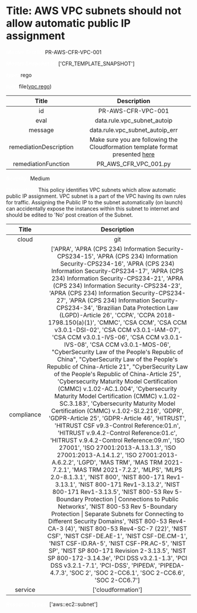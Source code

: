 



# Title: AWS VPC subnets should not allow automatic public IP assignment


***<font color="white">Master Test Id:</font>*** PR-AWS-CFR-VPC-001

***<font color="white">Master Snapshot Id:</font>*** ['CFR_TEMPLATE_SNAPSHOT']

***<font color="white">type:</font>*** rego

***<font color="white">rule:</font>*** file([vpc.rego])  
  
  
  
  

|Title|Description|
| :---: | :---: |
|id|PR-AWS-CFR-VPC-001|
|eval|data.rule.vpc_subnet_autoip|
|message|data.rule.vpc_subnet_autoip_err|
|remediationDescription|Make sure you are following the Cloudformation template format presented <a href='https://docs.aws.amazon.com/AWSCloudFormation/latest/UserGuide/aws-resource-ec2-subnet.html' target='_blank'>here</a>|
|remediationFunction|PR_AWS_CFR_VPC_001.py|


***<font color="white">Severity:</font>*** Medium

***<font color="white">Description:</font>*** This policy identifies VPC subnets which allow automatic public IP assignment. VPC subnet is a part of the VPC having its own rules for traffic. Assigning the Public IP to the subnet automatically (on launch) can accidentally expose the instances within this subnet to internet and should be edited to 'No' post creation of the Subnet.  
  
  

|Title|Description|
| :---: | :---: |
|cloud|git|
|compliance|['APRA', 'APRA (CPS 234) Information Security-CPS234-15', 'APRA (CPS 234) Information Security-CPS234-16', 'APRA (CPS 234) Information Security-CPS234-17', 'APRA (CPS 234) Information Security-CPS234-21', 'APRA (CPS 234) Information Security-CPS234-23', 'APRA (CPS 234) Information Security-CPS234-27', 'APRA (CPS 234) Information Security-CPS234-34', 'Brazilian Data Protection Law (LGPD)-Article 26', 'CCPA', 'CCPA 2018-1798.150(a)(1)', 'CMMC', 'CSA CCM', 'CSA CCM v3.0.1-DSI-02', 'CSA CCM v3.0.1-IAM-07', 'CSA CCM v3.0.1-IVS-06', 'CSA CCM v3.0.1-IVS-08', 'CSA CCM v3.0.1-MOS-06', "CyberSecurity Law of the People's Republic of China", "CyberSecurity Law of the People's Republic of China-Article 21", "CyberSecurity Law of the People's Republic of China-Article 25", 'Cybersecurity Maturity Model Certification (CMMC) v.1.02-AC.1.004', 'Cybersecurity Maturity Model Certification (CMMC) v.1.02-SC.3.183', 'Cybersecurity Maturity Model Certification (CMMC) v.1.02-SI.2.216', 'GDPR', 'GDPR-Article 25', 'GDPR-Article 46', 'HITRUST', 'HITRUST CSF v9.3-Control Reference:01.n', 'HITRUST v.9.4.2-Control Reference:01.c', 'HITRUST v.9.4.2-Control Reference:09.m', 'ISO 27001', 'ISO 27001:2013-A.13.1.3', 'ISO 27001:2013-A.14.1.2', 'ISO 27001:2013-A.6.2.2', 'LGPD', 'MAS TRM', 'MAS TRM 2021-7.2.1', 'MAS TRM 2021-7.2.2', 'MLPS', 'MLPS 2.0-8.1.3.1', 'NIST 800', 'NIST 800-171 Rev1-3.13.1', 'NIST 800-171 Rev1-3.13.2', 'NIST 800-171 Rev1-3.13.5', 'NIST 800-53 Rev 5-Boundary Protection \| Connections to Public Networks', 'NIST 800-53 Rev 5-Boundary Protection \| Separate Subnets for Connecting to Different Security Domains', 'NIST 800-53 Rev4-CA-3 (4)', 'NIST 800-53 Rev4-SC-7 (22)', 'NIST CSF', 'NIST CSF-DE.AE-1', 'NIST CSF-DE.CM-1', 'NIST CSF-ID.RA-5', 'NIST CSF-PR.AC-5', 'NIST SP', 'NIST SP 800-171 Revision 2-3.13.5', 'NIST SP 800-172-3.14.3e', 'PCI DSS v3.2.1-1.3', 'PCI DSS v3.2.1-7.1', 'PCI-DSS', 'PIPEDA', 'PIPEDA-4.7.3', 'SOC 2', 'SOC 2-CC6.1', 'SOC 2-CC6.6', 'SOC 2-CC6.7']|
|service|['cloudformation']|


***<font color="white">Resource Types:</font>*** ['aws::ec2::subnet']


[vpc.rego]: https://github.com/prancer-io/prancer-compliance-test/tree/master/aws/iac/vpc.rego
